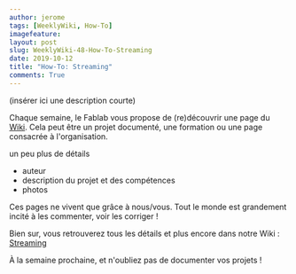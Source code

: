 ```yaml
---
author: jerome
tags: [WeeklyWiki, How-To]
imagefeature:
layout: post
slug: WeeklyWiki-48-How-To-Streaming
date: 2019-10-12
title: "How-To: Streaming"
comments: True
---
```


(insérer ici une description courte)

Chaque semaine, le Fablab vous propose de (re)découvrir une page du [Wiki](https://wiki.fablab-lannion.org). Cela peut être un projet documenté, une formation ou une page consacrée à l'organisation.

un peu plus de détails
* auteur
* description du projet et des compétences
* photos

Ces pages ne vivent que grâce à nous/vous. Tout le monde est grandement incité à les commenter, voir les corriger !

Bien sur, vous retrouverez tous les détails et plus encore dans notre Wiki : [Streaming](https://wiki.fablab-lannion.org/index.php?title=Streaming)

À la semaine prochaine, et n'oubliez pas de documenter vos projets !


